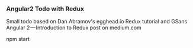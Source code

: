 ### Angular2 Todo with Redux

Small todo based on Dan Abramov's egghead.io Redux tutorial and GSans Angular 2 — Introduction to Redux post on medium.com

npm start